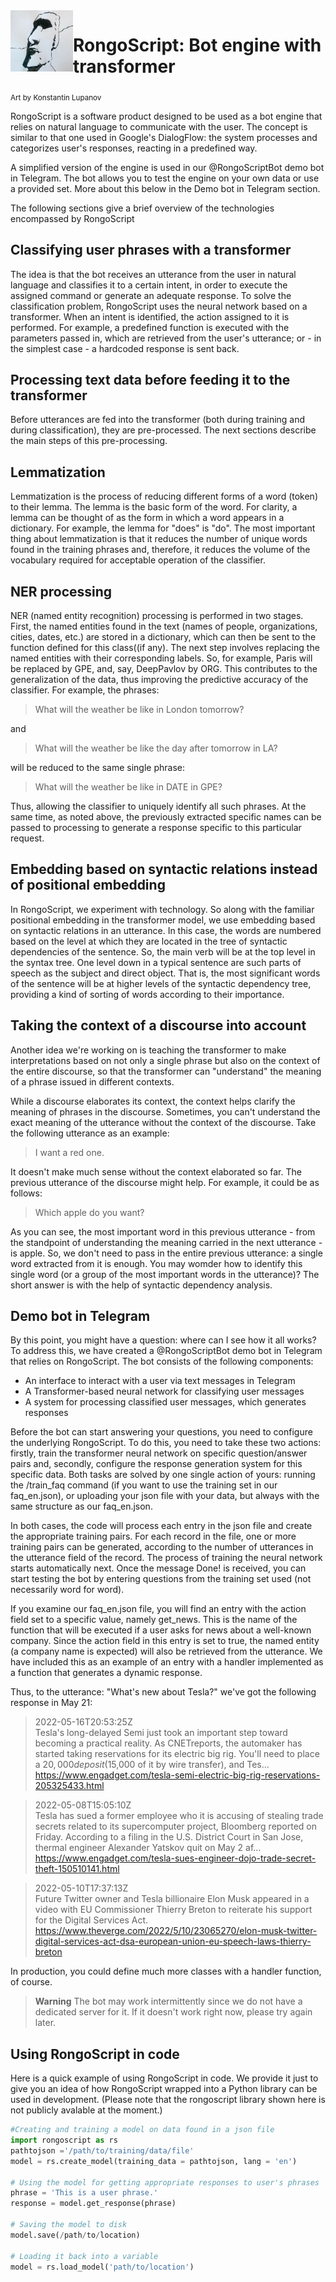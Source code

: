 <img src="https://github.com/nlptechbook/RongoScript/blob/main/Icon/moai.jpg" align="left" width="100px"/>

# RongoScript: Bot engine with transformer
<sub>Art by Konstantin Lupanov</sub> 
<br clear="left"/>

RongoScript is a software product designed to be used as a bot engine that relies on natural language to communicate with the user. The concept is similar to that one used in Google's DialogFlow: the system processes and categorizes user's responses, reacting in a predefined way. 

A simplified version of the engine is used in our @RongoScriptBot demo bot in Telegram. The bot allows you to test the engine on your own data or use a provided set. More about this below in the Demo bot in Telegram section.

The following sections give a brief overview of the technologies encompassed by RongoScript
## Classifying user phrases with a transformer 
The idea is that the bot receives an utterance from the user in natural language and classifies it to a certain intent, in order to execute the assigned command or generate an adequate response. To solve the classification problem, RongoScript uses the neural network based on a transformer. When an intent is identified, the action assigned to it is performed. For example, a predefined function is executed with the parameters passed in, which are retrieved from the user's utterance; or - in the simplest case - a hardcoded response is sent back.  
## Processing text data before feeding it to the transformer
Before utterances are fed into the transformer (both during training and during classification), they are pre-processed. The next sections describe the main steps of this pre-processing.
## Lemmatization
Lemmatization is the process of reducing different forms of a word (token) to their lemma. The lemma is the basic form of the word. For clarity, a lemma can be thought of as the form in which a word appears in a dictionary. For example, the lemma for "does" is "do". The most important thing about lemmatization is that it reduces the number of unique words found in the training phrases and, therefore, it reduces the volume of the vocabulary required for acceptable operation of the classifier.
## NER processing 
NER (named entity recognition) processing is performed in two stages. First, the named entities found in the text (names of people, organizations, cities, dates, etc.) are stored in a dictionary, which can then be sent to the function defined for this class((if any).
The next step involves replacing the named entities with their corresponding labels. So, for example, Paris will be replaced by GPE, and, say, DeepPavlov by ORG. This contributes to the generalization of the data, thus improving the predictive accuracy of the classifier. For example, the phrases:
> What will the weather be like in London tomorrow?

and 
>What will the weather be like the day after tomorrow in LA?

will be reduced to the same single phrase: 
>What will the weather be like in DATE in GPE?

Thus, allowing the classifier to uniquely identify all such phrases. At the same time, as noted above, the previously extracted specific names can be passed to processing to generate a response specific to this particular request.
## Embedding based on syntactic relations instead of positional embedding 
In RongoScript, we experiment with technology. So along with the familiar positional embedding in the transformer model, we use embedding based on syntactic relations in an utterance. In this case, the words are numbered based on the level at which they are located in the tree of syntactic dependencies of the sentence. So, the main verb will be at the top level in the syntax tree. One level down in a typical sentence are such parts of speech as the subject and direct object. That is, the most significant words of the sentence will be at higher levels of the syntactic dependency tree, providing a kind of sorting of words according to their importance.
## Taking the context of a discourse into account
Another idea we're working on is teaching the transformer to make interpretations based on not only a single phrase but also on the context of the entire discourse, so that the transformer can "understand" the meaning of a phrase issued in different contexts. 

While a discourse elaborates its context, the context helps clarify the meaning of phrases in the discourse. Sometimes, you can't understand the exact meaning of the utterance without the context of the discourse. Take the following utterance as an example:
>I want a red one. 

It doesn't make much sense without the context elaborated so far. The previous utterance of the discourse might help. For example, it could be as follows:  
>Which apple do you want?

As you can see, the most important word in this previous utterance - from the standpoint of understanding the meaning carried in the next utterance - is apple. So, we don't need to pass in the entire previous utterance: a single word extracted from it is enough. You may womder how to identify this single word (or a group of the most important words in the utterance)? The short answer is with the help of syntactic dependency analysis. 
## Demo bot in Telegram 
By this point, you might have a question: where can I see how it all works? To address this, we have created a @RongoScriptBot demo bot in Telegram that relies on RongoScript. The bot consists of the following components:
- An interface to interact with a user via text messages in Telegram
- A Transformer-based neural network for classifying user messages
- A system for processing classified user messages, which generates responses

Before the bot can start answering your questions, you need to configure the underlying RongoScript. To do this, you need to take these two actions: firstly, train the transformer neural network on specific question/answer pairs and, secondly, configure the response generation system for this specific data. Both tasks are solved by one single action of yours: running the /train_faq command (if you want to use the training set in our faq_en.json), or uploading your json file with your data, but always with the same structure as our faq_en.json.

In both cases, the code will process each entry in the json file and create the appropriate training pairs. For each record in the file, one or more training pairs can be generated, according to the number of utterances in the utterance field of the record. The process of training the neural network starts automatically next. Once the message Done! is received, you can start testing the bot by entering questions from the training set used (not necessarily word for word).

If you examine our faq_en.json file, you will find an entry with the action field set to a specific value, namely get_news. This is the name of the function that will be executed if a user asks for news about a well-known company. Since the action field in this entry is set to true, the named entity (a company name is expected) will also be retrieved from the utterance. We have included this as an example of an entry with a handler implemented as a function that generates a dynamic response.

Thus, to the utterance: "What's new about Tesla?" we've got the following response in May 21: 

> 2022-05-16T20:53:25Z  
> Tesla's long-delayed Semi just took an important step toward becoming a practical reality. As CNETreports, the automaker has started taking reservations for its electric big rig. You'll need to place a $20,000 deposit ($15,000 of it by wire transfer), and Tes…
https://www.engadget.com/tesla-semi-electric-big-rig-reservations-205325433.html

> 2022-05-08T15:05:10Z  
> Tesla has sued a former employee who it is accusing of stealing trade secrets related to its supercomputer project, Bloomberg reported on Friday. According to a filing in the U.S. District Court in San Jose, thermal engineer Alexander Yatskov quit on May 2 af…
https://www.engadget.com/tesla-sues-engineer-dojo-trade-secret-theft-150510141.html

> 2022-05-10T17:37:13Z  
> Future Twitter owner and Tesla billionaire Elon Musk appeared in a video with EU Commissioner Thierry Breton to reiterate his support for the Digital Services Act.
https://www.theverge.com/2022/5/10/23065270/elon-musk-twitter-digital-services-act-dsa-european-union-eu-speech-laws-thierry-breton  

In production, you could define much more classes with a handler function, of course.

> **Warning**
> The bot may work intermittently since we do not have a dedicated server for it. If it doesn't work right now, please try again later. 
## Using RongoScript in code
Here is a quick example of using RongoScript in code. We provide it just to give you an idea of how RongoScript wrapped into a Python library can be used in development. (Please note that the rongoscript library shown here is not publicly avalable at the moment.) 
```python
#Creating and training a model on data found in a json file  
import rongoscript as rs   
pathtojson ='/path/to/training/data/file'  
model = rs.create_model(training_data = pathtojson, lang = 'en')

# Using the model for getting appropriate responses to user's phrases
phrase = 'This is a user phrase.'
response = model.get_response(phrase)  

# Saving the model to disk   
model.save(/path/to/location)

# Loading it back into a variable
model = rs.load_model('path/to/location')

```

